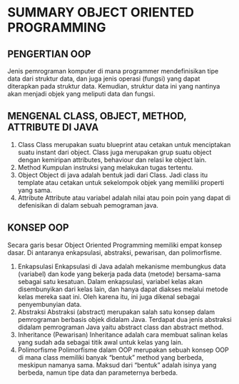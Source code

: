 # SUMMARY OBJECT ORIENTED PROGRAMMING

## PENGERTIAN OOP
Jenis pemrograman komputer di mana programmer mendefinisikan tipe data dari struktur data, dan juga jenis operasi (fungsi) yang dapat diterapkan pada struktur data.
Kemudian, struktur data ini yang nantinya akan menjadi objek yang meliputi data dan fungsi.

## MENGENAL CLASS, OBJECT, METHOD, ATTRIBUTE DI JAVA
1. Class
   Class merupakan suatu blueprint atau cetakan untuk menciptakan suatu instant dari object. Class juga merupakan grup suatu object dengan kemiripan attributes, 
   behaviour dan relasi ke object lain.
2. Method
   Kumpulan instruksi yang melakukan tugas tertentu. 
3. Object
   Object di java adalah bentuk jadi dari Class. Jadi class itu template atau cetakan untuk sekelompok objek yang memiliki properti yang sama.
4. Attribute
   Attribute atau variabel adalah nilai atau poin poin yang dapat di defenisikan di dalam sebuah pemograman java.
   
## KONSEP OOP 
Secara garis besar Object Oriented Programming memiliki empat konsep dasar. Di antaranya enkapsulasi, abstraksi, pewarisan, dan polimorfisme.
1. Enkapsulasi
   Enkapsulasi di Java adalah mekanisme membungkus data (variabel) dan kode yang bekerja pada data (metode) bersama-sama sebagai satu kesatuan. 
   Dalam enkapsulasi, variabel kelas akan disembunyikan dari kelas lain, dan hanya dapat diakses melalui metode kelas mereka saat ini. Oleh karena itu, 
   ini juga dikenal sebagai penyembunyian data.
2. Abstraksi
   Abstraksi (abstract) merupakan salah satu konsep dalam pemrograman berbasis objek didalam Java. Terdapat dua jenis abstraksi didalam pemrograman Java 
   yaitu abstract class dan abstract method.
3. Inheritance (Pewarisan)
   Inheritance adalah cara membuat salinan kelas yang sudah ada sebagai titik awal untuk kelas yang lain.
4. Polimorfisme
   Polimorfisme dalam OOP merupakan sebuah konsep OOP di mana class memiliki banyak “bentuk” method yang berbeda, meskipun namanya sama. 
   Maksud dari “bentuk” adalah isinya yang berbeda, namun tipe data dan parameternya berbeda.
